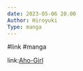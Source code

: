```yaml
---
date: 2023-05-06 20.00
Author: Hiroyuki  
Type: manga
---
```

#link  #manga  

link:[Aho-Girl](https://anilist.co/manga/77102/AhoGirl)
